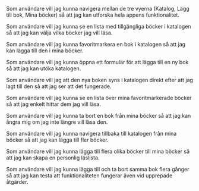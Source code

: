 Som användare vill jag kunna navigera mellan de tre vyerna (Katalog, Lägg till bok, Mina böcker) så att jag kan utforska hela appens funktionalitet.

Som användare vill jag kunna se en lista med tillgängliga böcker i katalogen så att jag kan välja vilka böcker jag vill läsa.

Som användare vill jag kunna favoritmarkera en bok i katalogen så att jag kan lägga till den i mina böcker.

Som användare vill jag kunna öppna ett formulär för att lägga till en ny bok så att jag kan utöka katalogen.

Som användare vill jag att den nya boken syns i katalogen direkt efter att jag lagt till den så att jag ser att det fungerade.

Som användare vill jag kunna se en lista över mina favoritmarkerade böcker så att jag enkelt hittar dem jag vill läsa.

Som användare vill jag kunna ta bort en bok från mina böcker så att jag kan ångra mig om jag inte längre vill läsa den.

Som användare vill jag kunna navigera tillbaka till katalogen från mina böcker så att jag kan lägga till fler böcker.

Som användare vill jag kunna lägga till flera olika böcker till mina böcker så att jag kan skapa en personlig läslista.

Som användare vill jag kunna lägga till och ta bort samma bok flera gånger så att jag kan testa att funktionaliteten fungerar även vid upprepade åtgärder.
